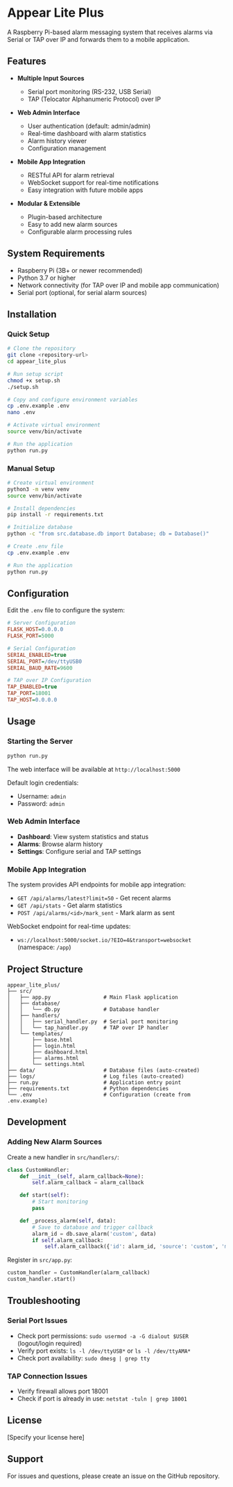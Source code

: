 # Appear Lite Plus

A Raspberry Pi-based alarm messaging system that receives alarms via Serial or TAP over IP and forwards them to a mobile application.

## Features

- **Multiple Input Sources**
  - Serial port monitoring (RS-232, USB Serial)
  - TAP (Telocator Alphanumeric Protocol) over IP

- **Web Admin Interface**
  - User authentication (default: admin/admin)
  - Real-time dashboard with alarm statistics
  - Alarm history viewer
  - Configuration management

- **Mobile App Integration**
  - RESTful API for alarm retrieval
  - WebSocket support for real-time notifications
  - Easy integration with future mobile apps

- **Modular & Extensible**
  - Plugin-based architecture
  - Easy to add new alarm sources
  - Configurable alarm processing rules

## System Requirements

- Raspberry Pi (3B+ or newer recommended)
- Python 3.7 or higher
- Network connectivity (for TAP over IP and mobile app communication)
- Serial port (optional, for serial alarm sources)

## Installation

### Quick Setup

```bash
# Clone the repository
git clone <repository-url>
cd appear_lite_plus

# Run setup script
chmod +x setup.sh
./setup.sh

# Copy and configure environment variables
cp .env.example .env
nano .env

# Activate virtual environment
source venv/bin/activate

# Run the application
python run.py
```

### Manual Setup

```bash
# Create virtual environment
python3 -m venv venv
source venv/bin/activate

# Install dependencies
pip install -r requirements.txt

# Initialize database
python -c "from src.database.db import Database; db = Database()"

# Create .env file
cp .env.example .env

# Run the application
python run.py
```

## Configuration

Edit the `.env` file to configure the system:

```ini
# Server Configuration
FLASK_HOST=0.0.0.0
FLASK_PORT=5000

# Serial Configuration
SERIAL_ENABLED=true
SERIAL_PORT=/dev/ttyUSB0
SERIAL_BAUD_RATE=9600

# TAP over IP Configuration
TAP_ENABLED=true
TAP_PORT=18001
TAP_HOST=0.0.0.0
```

## Usage

### Starting the Server

```bash
python run.py
```

The web interface will be available at `http://localhost:5000`

Default login credentials:
- Username: `admin`
- Password: `admin`

### Web Admin Interface

- **Dashboard**: View system statistics and status
- **Alarms**: Browse alarm history
- **Settings**: Configure serial and TAP settings

### Mobile App Integration

The system provides API endpoints for mobile app integration:

- `GET /api/alarms/latest?limit=50` - Get recent alarms
- `GET /api/stats` - Get alarm statistics
- `POST /api/alarms/<id>/mark_sent` - Mark alarm as sent

WebSocket endpoint for real-time updates:
- `ws://localhost:5000/socket.io/?EIO=4&transport=websocket` (namespace: `/app`)

## Project Structure

```
appear_lite_plus/
├── src/
│   ├── app.py                 # Main Flask application
│   ├── database/
│   │   └── db.py              # Database handler
│   ├── handlers/
│   │   ├── serial_handler.py  # Serial port monitoring
│   │   └── tap_handler.py     # TAP over IP handler
│   └── templates/
│       ├── base.html
│       ├── login.html
│       ├── dashboard.html
│       ├── alarms.html
│       └── settings.html
├── data/                      # Database files (auto-created)
├── logs/                      # Log files (auto-created)
├── run.py                     # Application entry point
├── requirements.txt           # Python dependencies
└── .env                       # Configuration (create from .env.example)
```

## Development

### Adding New Alarm Sources

Create a new handler in `src/handlers/`:

```python
class CustomHandler:
    def __init__(self, alarm_callback=None):
        self.alarm_callback = alarm_callback

    def start(self):
        # Start monitoring
        pass

    def _process_alarm(self, data):
        # Save to database and trigger callback
        alarm_id = db.save_alarm('custom', data)
        if self.alarm_callback:
            self.alarm_callback({'id': alarm_id, 'source': 'custom', 'message': data})
```

Register in `src/app.py`:
```python
custom_handler = CustomHandler(alarm_callback)
custom_handler.start()
```

## Troubleshooting

### Serial Port Issues

- Check port permissions: `sudo usermod -a -G dialout $USER` (logout/login required)
- Verify port exists: `ls -l /dev/ttyUSB*` or `ls -l /dev/ttyAMA*`
- Check port availability: `sudo dmesg | grep tty`

### TAP Connection Issues

- Verify firewall allows port 18001
- Check if port is already in use: `netstat -tuln | grep 18001`

## License

[Specify your license here]

## Support

For issues and questions, please create an issue on the GitHub repository.
